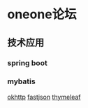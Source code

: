 # oneone论坛
## 技术应用
### spring boot
### mybatis
[okhttp](https://square.github.io/okhttp/)
[fastjson](https://github.com/alibaba/fastjson)
[thymeleaf](https://spring.io/guides/gs/serving-web-content/)
